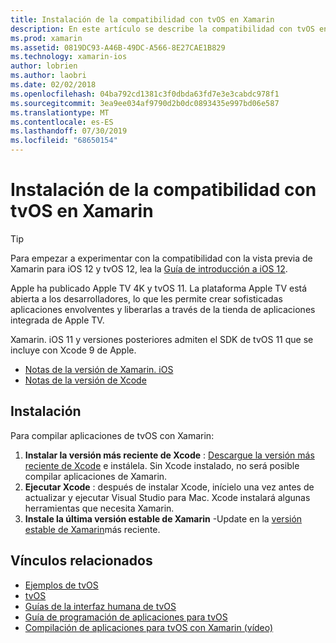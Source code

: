 ```yaml
---
title: Instalación de la compatibilidad con tvOS en Xamarin
description: En este artículo se describe la compatibilidad con tvOS en Xcode 9 y Xamarin. iOS 11, y se proporcionan instrucciones breves sobre cómo configurar para desarrollar aplicaciones de tvOS con Xamarin.
ms.prod: xamarin
ms.assetid: 0819DC93-A46B-49DC-A566-8E27CAE1B829
ms.technology: xamarin-ios
author: lobrien
ms.author: laobri
ms.date: 02/02/2018
ms.openlocfilehash: 04ba792cd1381c3f0dbda63fd7e3e3cabdc978f1
ms.sourcegitcommit: 3ea9ee034af9790d2b0dc0893435e997bd06e587
ms.translationtype: MT
ms.contentlocale: es-ES
ms.lasthandoff: 07/30/2019
ms.locfileid: "68650154"
---
```

# <a name="installing-tvos-support-in-xamarin"></a>Instalación de la compatibilidad con tvOS en Xamarin

> [!TIP]
> Para empezar a experimentar con la compatibilidad con la vista previa de Xamarin para iOS 12 y tvOS 12, lea la [Guía de introducción a iOS 12](~/ios/platform/introduction-to-ios12/get-started.md).

Apple ha publicado Apple TV 4K y tvOS 11. La plataforma Apple TV está abierta a los desarrolladores, lo que les permite crear sofisticadas aplicaciones envolventes y liberarlas a través de la tienda de aplicaciones integrada de Apple TV.

Xamarin. iOS 11 y versiones posteriores admiten el SDK de tvOS 11 que se incluye con Xcode 9 de Apple.

- [Notas de la versión de Xamarin. iOS](https://docs.microsoft.com/xamarin/ios/release-notes/)
- [Notas de la versión de Xcode](https://developer.apple.com/library/content/releasenotes/DeveloperTools/RN-Xcode/Chapters/Introduction.html#//apple_ref/doc/uid/TP40001051-CH1-SW876)

## <a name="installation"></a>Instalación

Para compilar aplicaciones de tvOS con Xamarin:

1. **Instalar la versión más reciente de Xcode** : [Descargue la versión más reciente de Xcode](https://developer.apple.com/xcode/download/) e instálela. Sin Xcode instalado, no será posible compilar aplicaciones de Xamarin. 
2. **Ejecutar Xcode** : después de instalar Xcode, inícielo una vez antes de actualizar y ejecutar Visual Studio para Mac. Xcode instalará algunas herramientas que necesita Xamarin.
3. **Instale la última versión estable de Xamarin** -Update en la [versión estable de Xamarin](https://github.com/xamarin/recipes/tree/master/Recipes/cross-platform/ide/change_updates_channel)más reciente.

## <a name="related-links"></a>Vínculos relacionados

- [Ejemplos de tvOS](https://docs.microsoft.com/samples/browse/?products=xamarin&term=Xamarin.iOS+tvOS)
- [tvOS](https://developer.apple.com/tvos/)
- [Guías de la interfaz humana de tvOS](https://developer.apple.com/tvos/human-interface-guidelines/)
- [Guía de programación de aplicaciones para tvOS](https://developer.apple.com/library/prerelease/tvos/documentation/General/Conceptual/AppleTV_PG/)
- [Compilación de aplicaciones para tvOS con Xamarin (vídeo)](https://university.xamarin.com/lightninglectures/tvos-with-xamarin)
